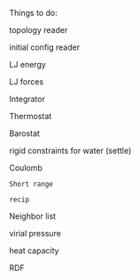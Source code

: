 Things to do:

  topology reader
  
  initial config reader
  
  LJ energy
  
  LJ forces
  
  Integrator
  
  Thermostat
  
  Barostat
  
  rigid constraints for water (settle)
  
  Coulomb
  
    Short range
    
    recip
    
  Neighbor list
  
  virial pressure
  
  heat capacity
  
  RDF
